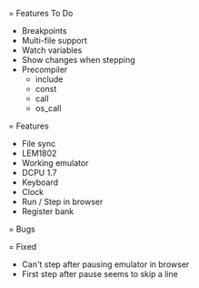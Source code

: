 = Features To Do

* Breakpoints
* Multi-file support
* Watch variables
* Show changes when stepping
* Precompiler
  * include
  * const
  * call
  * os_call

= Features

* File sync
* LEM1802
* Working emulator
* DCPU 1.7
* Keyboard
* Clock
* Run / Step in browser
* Register bank

= Bugs

= Fixed

* Can't step after pausing emulator in browser
* First step after pause seems to skip a line
